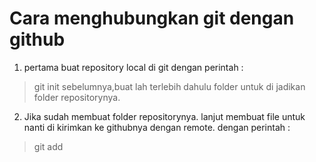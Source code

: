 # Cara menghubungkan git dengan github
1. pertama buat repository local di git dengan perintah :
> git init
sebelumnya,buat lah terlebih dahulu folder untuk di jadikan folder repositorynya.
2. Jika sudah membuat folder repositorynya. lanjut membuat file untuk nanti di kirimkan ke githubnya dengan remote. dengan perintah :
> git add <filename>